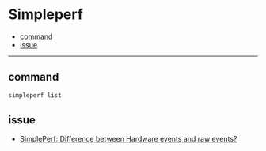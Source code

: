 # Simpleperf

<!-- vim-markdown-toc GFM -->

* [command](#command)
* [issue](#issue)

<!-- vim-markdown-toc -->

---

## command

```zsh
simpleperf list
```

## issue

-   [SimplePerf: Difference between Hardware events and raw events?](https://github.com/android/ndk/issues/550)
